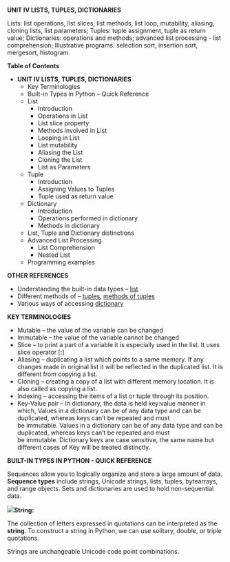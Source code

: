 ﻿**UNIT IV LISTS, TUPLES, DICTIONARIES**

Lists: list operations, list slices, list methods, list loop, mutability, aliasing, cloning lists, list parameters; Tuples: tuple assignment, tuple as return value; Dictionaries: operations and methods; advanced list processing - list comprehension; Illustrative programs: selection sort, insertion sort, mergesort, histogram.

**Table of Contents**

- **UNIT IV LISTS, TUPLES, DICTIONARIES**
  - Key Terminologies
  - Built-in Types in Python – Quick Reference
  - List 
    - Introduction
    - Operations in List
    - List slice property
    - Methods involved in List
    - Looping in List
    - List mutability
    - Aliasing the List
    - Cloning the List
    - List as Parameters
  - Tuple
    - Introduction
    - Assigning Values to Tuples
    - Tuple used as return value
  - Dictionary 
    - Introduction 
    - Operations performed in dictionary
    - Methods in dictionary 
  - List, Tuple and Dictionary distinctions
  - Advanced List Processing
    - List Comprehension
    - Nested List
  - Programming examples

**OTHER REFERENCES**

- Understanding the built-in data types – [list]( )
- Different methods of – [tuples](https://www.geeksforgeeks.org/tuples-in-python/), [methods of tuples](https://www.tutorialspoint.com/python/python_tuples.htm)
- Various ways of accessing [dictionary]( )

**KEY TERMINOLOGIES**

- Mutable – the value of the variable can be changed 
- Immutable – the value of the variable cannot be changed
- Slice – to print a part of a variable it is especially used in the list. It uses slice operator [:]
- Aliasing – duplicating a list which points to a same memory. If any changes made in original list it will be reflected in the duplicated list. It is different from copying a list.
- Cloning – creating a copy of a list with different memory location. It is also called as copying a list.
- Indexing – accessing the items of a list or tuple through its position.
- Key-Value pair – In dictionary, the data is held key:value manner in which, Values in a dictionary can be of any data type and can be duplicated, whereas keys can’t be repeated and must be immutable. Values in a dictionary can be of any data type and can be duplicated, whereas keys can’t be repeated and must be immutable. Dictionary keys are case sensitive, the same name but different cases of Key will be treated distinctly. 





**BUILT-IN TYPES IN PYTHON - QUICK REFERENCE**

Sequences allow you to logically organize and store a large amount of data. **Sequence types** include strings, Unicode strings, lists, tuples, bytearrays, and range objects. Sets and dictionaries are used to hold non-sequential data. 

![](Aspose.Words.7771417a-e77e-4e53-8c6c-bb7f41e13b53.001.jpeg)**String:**

The collection of letters expressed in quotations can be interpreted as the **string**. To construct a string in Python, we can use solitary, double, or triple quotations.

Strings are unchangeable Unicode code point combinations.
